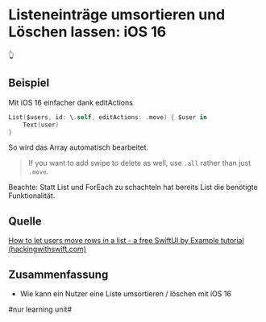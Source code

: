 # Listeneinträge umsortieren und Löschen lassen: iOS 16
👆

## Beispiel
Mit iOS 16 einfacher dank editActions

```swift
List($users, id: \.self, editActions: .move) { $user in
	Text(user)
}
```

So wird das Array automatisch bearbeitet.

> If you want to add swipe to delete as well, use `.all` rather than just `.move`.

Beachte: Statt List und ForEach zu schachteln hat bereits List die benötigte Funktionalität.


## Quelle

[How to let users move rows in a list - a free SwiftUI by Example tutorial (hackingwithswift.com)][1]

## Zusammenfassung
- Wie kann ein Nutzer eine Liste umsortieren / löschen mit iOS 16

[1]:	https://www.hackingwithswift.com/quick-start/swiftui/how-to-let-users-move-rows-in-a-list

#nur learning unit#